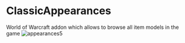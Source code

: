 # ClassicAppearances
 World of Warcraft addon which allows to browse all item models in the game
![appearances5](https://github.com/thehallowedfire/ClassicAppearances/assets/112851853/728e72ba-2832-4bf8-b8f8-6c011f1ac21d)
